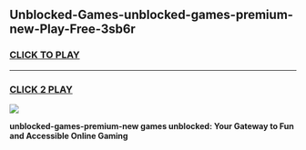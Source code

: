 
## Unblocked-Games-unblocked-games-premium-new-Play-Free-3sb6r
<h3>
<a href="https://premium76.site?title=unblocked-games-premium-new&ref=09A">CLICK TO PLAY</a></h3>
<hr>

<h3>
<a href="https://premium76.site?title=unblocked-games-premium-new&ref=09A">CLICK 2 PLAY</a>
  
</h3>

<a href="https://premium76.site?title=unblocked-games-premium-new&ref=09A"><img src="https://clearcache.store/games.png"></a>


**unblocked-games-premium-new games unblocked: Your Gateway to Fun and Accessible Online Gaming**
